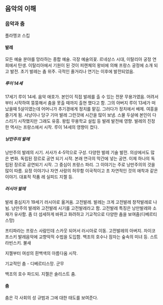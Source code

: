 ## 음악의 이해

### 음악과 춤

플라멩코 스킵

#### 발레

모든 예술 분야를 망라하는 종합 예술. 극장 예술의꽃. 르네상스 시대, 이탈리아 궁정 연희에서 탄생. 이탈리아에서 기원이 된 것이 피렌체의 왕비에 의해 프랑스 궁정에 소개 되고 발전. 초기 발레는 춤 위주. 극적인 줄거리나 연기는 이후에 발전되었음. 

##### 루이 14세

17세기 루이 14세. 음악 애호가. 본인이 직접 발레를 출 수 있는 전문 무용가였음. 어려서부터 시작하여 뚱뚱해서 춤을 못출 때까지 출현 했다고 함. 그의 아버지 루이 13세가 떠났을때 5살이였는데 어머니가 추기경에게 정치를 맡김. 그러다가 정치에서 배제. 여흥을 즐기게 됨. 사냥이나 당구 기마 발레 그런것에 시간을 많이 보냄. 스물 두살에 본인이 다스리기 시작했지만 그래도 유흥. 왕립 무용학교 설립 등 발레 발전에 영향. 발레의 진정한 역사는 프랑스에서 시작. 루이 14세의 영향이 컸다. 

##### 낭만주의 발레

낭만주의 발레의 시기. 서사가 4-5막으로 구성. 다양한 발레 기술 발전. 의상에서도 많은 변화. 독립된 장르로 공연 되기 시작. 본래 연극의 막간에 넣는 공연. 이제 하나의 독립된 장르로 공연되기 시작. 그 중심이 프랑스 파리. 그 이야기는 주로 낭만주의의 것을 많이 따름. 요정 이야기나 자연 사랑의 허무함 이국적이고 초 자연적인 것의 애착과 같은 이야기. 대표적 작품 레 실피드 지젤 등. 

##### 러시아 발레

발레 중심지가 19세기 러시아로 옮겨옴. 고전발레. 발레는 크게 고전발레 창작발레로 나뉨. 낭만주의 발레와 고전발레 시기를 고전발레라고 함. 고전발레 특징은 낭만발레와 소재가 유사함. 좀 더 섬세하게 바뀌고 화려하고 기교적으로 다양한 춤을 보여줌(디베르티스망) 

프티파라는 프랑스 사람인데 스카웃 되어서 러시아로 이동. 고전발레의 아버지. 차이코프스키 발레음악에 교향악적 수법을 도입함. 백조의 호수나 잠자는 숲속의 미녀 등. 스트라빈스키. 불새 

지젤부터 여성의 흰백색의 아름다움 시작.

기교적인 춤 - 디베르티스망. 군무

백조의 호수 파드되. 지젤은 솔리스트 춤. 

#### 춤

춤은 각 사회의 성 규범과 그에 대한 태도를 보여준다. 
